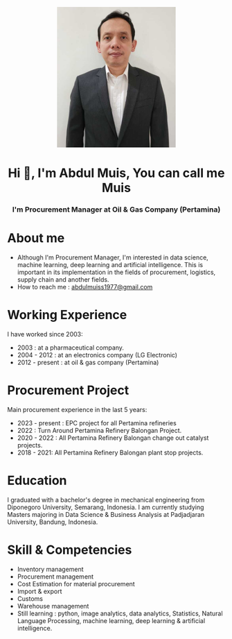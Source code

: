 <p align="center">
  <img src="https://github.com/abdulmuis1977/abdulmuis1977/blob/main/Foto%20New%20Abdul%20Muis%20(1).jpeg" height="324px">
</p>
<h1 align="center">Hi 👋, I'm Abdul Muis, You can call me Muis</h1>
<h3 align="center">I'm Procurement Manager at Oil & Gas Company (Pertamina)</h3>

# About me
- Although I'm Procurement Manager, I'm interested in data science, machine learning, deep learning and artificial intelligence. This is important in its implementation in the fields of procurement, logistics, supply chain and another fields.
- How to reach  me : abdulmuiss1977@gmail.com

# Working Experience
I have worked since 2003:
- 2003 : at a pharmaceutical company.
- 2004 - 2012 : at an electronics company (LG Electronic)
- 2012 - present : at oil & gas company (Pertamina)

# Procurement Project
Main procurement experience in the last 5 years:
- 2023 - present : EPC project for all Pertamina refineries
- 2022 : Turn Around Pertamina Refinery Balongan Project.
- 2020 - 2022 : All Pertamina Refinery Balongan change out catalyst projects.
- 2018 - 2021: All Pertamina Refinery Balongan plant stop projects.

# Education
I graduated with a bachelor's degree in mechanical engineering from Diponegoro University, Semarang, Indonesia.
I am currently studying Masters majoring in Data Science & Business Analysis at Padjadjaran University, Bandung, Indonesia.

# Skill & Competencies
- Inventory management
- Procurement management
- Cost Estimation for material procurement
- Import & export
- Customs
- Warehouse management
- Still learning : python, image analytics, data analytics, Statistics, Natural Language Processing, machine learning, deep learning & artificial intelligence.

